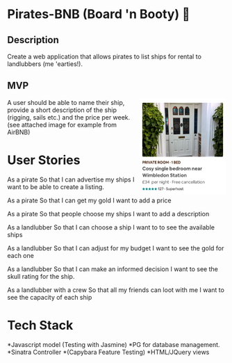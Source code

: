 # Pirates-BNB (Board 'n Booty) :ocean:

## Description
Create a web application that allows pirates to list ships for rental to landlubbers (me 'earties!).

## MVP
<img align="right" src="./img/screengrab.png" width="200" />
A user should be able to name their ship, provide a short description of the ship (rigging, sails etc.) and the price per week. (see attached image for example from AirBNB)

# User Stories

As a pirate
So that I can advertise my ships
I want to be able to create a listing.

As a pirate
So that I can get my gold
I want to add a price

As a pirate
So that people choose my ships
I want to add a description

As a landlubber
So that I can choose a ship
I want to to see the available ships

As a landlubber
So that I can adjust for my budget
I want to see the gold for each one

As a landlubber
So that I can make an informed decision
I want to see the skull rating for the ship.

As a landlubber with a crew
So that all my friends can loot with me
I want to see the capacity of each ship

# Tech Stack
*Javascript model
(Testing with Jasmine)
*PG for database management.
*Sinatra Controller
*(Capybara Feature Testing)
*HTML/JQuery views

